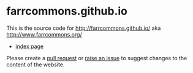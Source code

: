 farrcommons.github.io
=====================

This is the source code for http://farrcommons.github.io/ aka http://www.farrcommons.org/

* [index page](index.md)

Please create a [pull request](https://github.com/farrcommons/farrcommons.github.io/pulls) or [raise an issue](https://github.com/farrcommons/farrcommons.github.io/issues) to suggest changes to the
content of the website.
